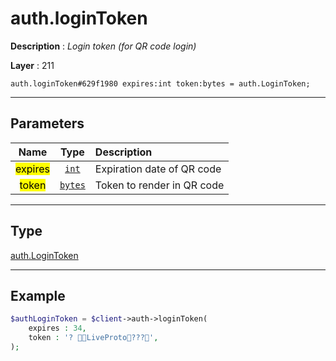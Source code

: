 # auth.loginToken

**Description** : *Login token (for QR code login)*

**Layer** : 211

```tl
auth.loginToken#629f1980 expires:int token:bytes = auth.LoginToken;
```

---

## Parameters

| Name | Type | Description |
| :---: | :---: | :--- |
| <mark>expires</mark> | [`int`](type/int) | Expiration date of QR code |
| <mark>token</mark> | [`bytes`](type/bytes) | Token to render in QR code |

---

## Type

[auth.LoginToken](type/auth.LoginToken)

---

## Example

```php
$authLoginToken = $client->auth->loginToken(
	expires : 34,
	token : '? LiveProto???',
);
```